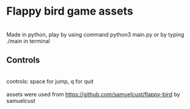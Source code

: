 # Flappy bird game assets

<br>Made in python, play by using command python3 main.py or by typing ./main in terminal</br>
## Controls
<br>controls: space for jump, q for quit</br>
<br>assets were used from https://github.com/samuelcust/flappy-bird by samuelcust</br>
